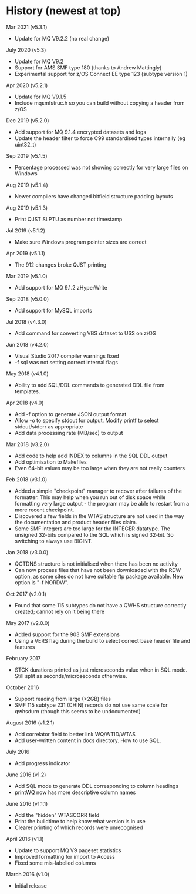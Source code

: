 
History (newest at top)
=======================
Mar  2021 (v5.3.1)
* Update for MQ V9.2.2 (no real change)

July 2020 (v5.3)
* Update for MQ V9.2
* Support for AMS SMF type 180 (thanks to Andrew Mattingly)
* Experimental support for z/OS Connect EE type 123 (subtype version 1)

Apr 2020 (v5.2.1)
* Update for MQ V9.1.5
* Include mqsmfstruc.h so you can build without copying a header from z/OS

Dec 2019 (v5.2.0)
* Add support for MQ 9.1.4 encrypted datasets and logs
* Update the header filter to force C99 standardised types internally (eg uint32_t)

Sep 2019 (v5.1.5)
* Percentage processed was not showing correctly for very large files on Windows

Aug 2019 (v5.1.4)
* Newer compilers have changed bitfield structure padding layouts

Aug 2019 (v5.1.3)
* Print QJST SLPTU as number not timestamp

Jul 2019 (v5.1.2)
* Make sure Windows program pointer sizes are correct

Apr 2019 (v5.1.1)
* The 912 changes broke QJST printing

Mar 2019 (v5.1.0)
* Add support for MQ 9.1.2 zHyperWrite

Sep 2018 (v5.0.0)
* Add support for MySQL imports

Jul 2018 (v4.3.0)
* Add command for converting VBS dataset to USS on z/OS

Jun 2018 (v4.2.0)
* Visual Studio 2017 compiler warnings fixed
* -f sql was not setting correct internal flags

May 2018 (v4.1.0)
* Ability to add SQL/DDL commands to generated DDL file from templates.

Apr 2018 (v4.0)
* Add -f option to generate JSON output format
* Allow -o to specify stdout for output. Modify printf to select stdout/stderr
as appropriate
* Add data processing rate (MB/sec) to output

Mar 2018 (v3.2.0)
* Add code to help add INDEX to columns in the SQL DDL output
* Add optimisation to Makefiles
* Even 64-bit values may be too large when they are not really counters

Feb 2018 (v3.1.0)
* Added a simple "checkpoint" manager to recover after failures of the
formatter. This may help when you run out of disk space while formatting
very large output - the program may be able to restart from a more recent
checkpoint.
* Discovered a few fields in the WTAS structure are not used in the way
the documentation and product header files claim.
* Some SMF integers are too large for the INTEGER datatype. The unsigned
32-bits compared to the SQL which is signed 32-bit. So switching
to always use BIGINT.

Jan 2018 (v3.0.0)
* QCTDNS structure is not initialised when there has been no activity
* Can now process files that have not been downloaded with the RDW option,
as some sites do not have suitable ftp package available. New option
is "-f NORDW".

Oct 2017 (v2.0.1)
* Found that some 115 subtypes do not have a QWHS structure correctly
created; cannot rely on it being there

May 2017 (v2.0.0)
* Added support for the 903 SMF extensions
* Using a VERS flag during the build to select correct base header file
and features

February 2017
* STCK durations printed as just microseconds value when in SQL mode. Still
split as seconds/microseconds otherwise.

October 2016
* Support reading from large (>2GB) files
* SMF 115 subtype 231 (CHIN) records do not use same scale for qwhsdurn
(though this seems to be undocumented)

August 2016 (v1.2.1)
* Add correlator field to better link WQ/WTID/WTAS
* Add user-written content in docs directory. How to use SQL.

July 2016
* Add progress indicator

June 2016 (v1.2)
* Add SQL mode to generate DDL corresponding to column headings
* printWQ now has more descriptive column names

June 2016 (v1.1.1)
* Add the "hidden" WTASCORR field
* Print the buildtime to help know what version is in use
* Clearer printing of which records were unrecognised

April 2016 (v1.1)
* Update to support MQ V9 pageset statistics
* Improved formatting for import to Access
* Fixed some mis-labelled columns

March 2016 (v1.0)
* Initial release
